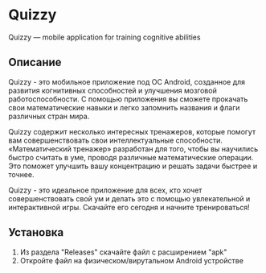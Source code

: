 # Quizzy
Quizzy — mobile application for training cognitive abilities

## Описание
Quizzy - это мобильное приложение под ОС Android, созданное для развития когнитивных способностей и улучшения мозговой работоспособности. С помощью приложения вы сможете прокачать свои математические навыки и легко запомнить названия и флаги различных стран мира.

Quizzy содержит несколько интересных тренажеров, которые помогут вам совершенствовать свои интеллектуальные способности. «Математический тренажер» разработан для того, чтобы вы научились быстро считать в уме, проводя различные математические операции. Это поможет улучшить вашу концентрацию и решать задачи быстрее и точнее.

Quizzy - это идеальное приложение для всех, кто хочет совершенствовать свой ум и делать это с помощью увлекательной и интерактивной игры. Скачайте его сегодня и начните тренироваться!


## Установка
1) Из раздела "Releases" скачайте файл с расширением "apk"
2) Откройте файл на физическом/вирутальном Android устройстве
